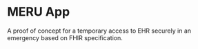 # MERU App
A proof of concept for a temporary access to EHR securely in an emergency based on FHIR specification.
